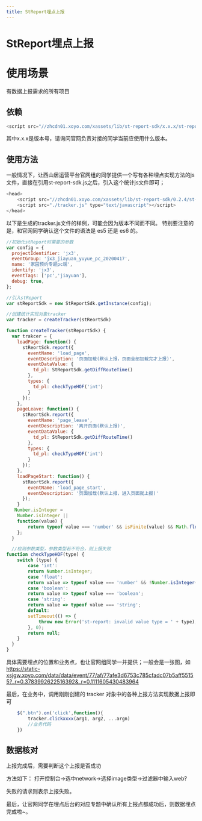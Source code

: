 ```yaml
---
title: StReport埋点上报
---
```

# StReport埋点上报

# 使用场景
有数据上报需求的所有项目

## 依赖
```javascript
<script src="//zhcdn01.xoyo.com/xassets/lib/st-report-sdk/x.x.x/st-report-sdk.js"></script>
```
其中x.x.x是版本号，请询问官网负责对接的同学当前应使用什么版本。

## 使用方法
一般情况下，让西山居运营平台官网组的同学提供一个写有各种埋点实现方法的js文件，直接在引用st-report-sdk.js之后，引入这个统计js文件即可；
```javascript
<head>
    <script src="//zhcdn01.xoyo.com/xassets/lib/st-report-sdk/0.2.4/st-report-sdk.min.js"></script>
    <script src="./tracker.js" type="text/javascript"></script>
</head>
```

以下是生成的tracker.js文件的样例，可能会因为版本不同而不同。
特别要注意的是，和官网同学确认这个文件的语法是 es5 还是 es6 的。

```javascript
//初始化stReport时需要的参数
var config = {
  projectIdentifier: 'jx3',
  eventGroup: 'jx3_jiayuan_yuyue_pc_20200417',
  name: '家园预约专题pc端',
  identify: 'jx3',
  eventTags: ['pc','jiayuan'],
  debug: true,
};

//引入stReport
var stReportSdk = new StReportSdk.getInstance(config);

//创建统计实现对象tracker
var tracker = createTracker(stReortSdk)

function createTracker(stReportSdk) {
  var trakcer = {
    loadPage: function() {
      stReortSdk.report({
        eventName: 'load_page',
        eventDescription: '页面加载(默认上报，页面全部加载完才上报)',
        eventDataValue: {
          td_pl: StReportSdk.getDiffRouteTime()
        },
        types: {
          td_pl: checkTypeHOF('int')
        }
      });
    },
    pageLeave: function() {
      stReortSdk.report({
        eventName: 'page_leave',
        eventDescription: '离开页面(默认上报)',
        eventDataValue: {
          td_pl: StReportSdk.getDiffRouteTime()
        },
        types: {
          td_pl: checkTypeHOF('int')
        }
      });
    },
    loadPageStart: function() {
      stReortSdk.report({
        eventName: 'load_page_start',
        eventDescription: '页面加载(默认上报，进入页面就上报)'
      });
    }
   Number.isInteger =
    Number.isInteger ||
    function(value) {
        return typeof value === 'number' && isFinite(value) && Math.floor(value) === value;
    };
  }

  //检测参数类型，参数类型若不符合，则上报失败
function checkTypeHOF(type) {
    switch (type) {
        case 'int':
        return Number.isInteger;
        case 'float':
        return value => typeof value === 'number' && !Number.isInteger(value);
        case 'boolean':
        return value => typeof value === 'boolean';
        case 'string':
        return value => typeof value === 'string';
        default:
        setTimeout(() => {
            throw new Error('st-report: invalid value type = ' + type);
        }, 0);
        return null;
    }
  }
}
```

具体需要埋点的位置和业务点，也让官网组同学一并提供；一般会是一张图，如 https://static-xsjgw.xoyo.com/data/data/event/77/af/77afe3d6753c785cfadc07b5aff55155?_r=0.3783992622516392&_r=0.1111605430483964

最后，在业务中，调用刚刚创建的 tracker 对象中的各种上报方法实现数据上报即可
```javascript
    $(".btn").on('click',function(){
        tracker.clickxxxx(arg1, arg2, ...argn)
        //业务代码
    })
```
## 数据核对
上报完成后，需要判断这个上报是否成功

方法如下：
打开控制台→选中network→选择image类型→过滤器中输入web? 

失败的请求则表示上报失败。

最后，让官网同学在埋点后台的对应专题中确认所有上报点都成功后，则数据埋点完成啦~。
